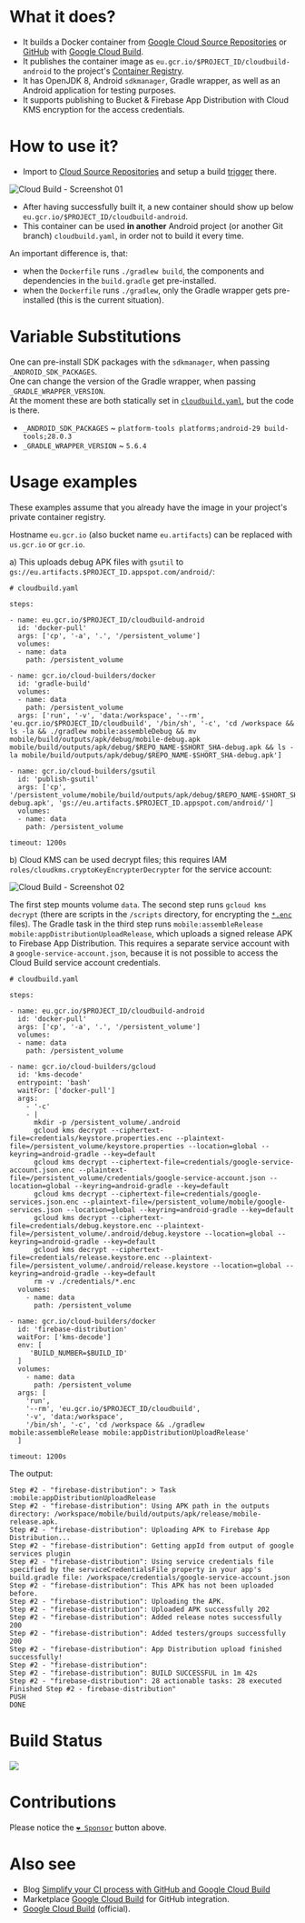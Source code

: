 # What it does?

- It builds a Docker container from [Google Cloud Source Repositories](https://cloud.google.com/source-repositories) or [GitHub](https://github.com/marketplace/google-cloud-build) with [Google Cloud Build](https://cloud.google.com/source-repositories/docs/integrating-with-cloud-build).
- It publishes the container image as `eu.gcr.io/$PROJECT_ID/cloudbuild-android` to the project's [Container Registry](https://console.cloud.google.com/gcr/images).
- It has OpenJDK 8, Android `sdkmanager`, Gradle wrapper, as well as an Android application for testing purposes.
- It supports publishing to Bucket & Firebase App Distribution with Cloud KMS encryption for the access credentials.

# How to use it?

 - Import to [Cloud Source Repositories](https://source.cloud.google.com/repo/new) and setup a build [trigger](https://console.cloud.google.com/cloud-build/triggers) there.
 
  ![Cloud Build - Screenshot 01](https://raw.githubusercontent.com/syslogic/cloudbuild-android-builder/master/screenshots/screenshot_01.png)
 
 - After having successfully built it, a new container should show up below `eu.gcr.io/$PROJECT_ID/cloudbuild-android`.
 - This container can be used <b>in another</b> Android project (or another Git branch) `cloudbuild.yaml`, in order not to build it every time.
 
 An important difference is, that:
 
 - when the `Dockerfile` runs `./gradlew build`, the components and dependencies in the `build.gradle` get pre-installed.
 - when the `Dockerfile` runs `./gradlew`, only the Gradle wrapper gets pre-installed (this is the current situation).

# Variable Substitutions

One can pre-install SDK packages with the `sdkmanager`, when passing `_ANDROID_SDK_PACKAGES`.<br/>
One can change the version of the Gradle wrapper, when passing `_GRADLE_WRAPPER_VERSION`.<br/>
At the moment these are both statically set in [`cloudbuild.yaml`](https://github.com/syslogic/cloudbuild-android/blob/master/cloudbuild.yaml), but the code is there.

 - `_ANDROID_SDK_PACKAGES` ~ `platform-tools platforms;android-29 build-tools;28.0.3`
 - `_GRADLE_WRAPPER_VERSION` ~ `5.6.4`
 
# Usage examples

These examples assume that you already have the image in your project's private container registry.

Hostname `eu.gcr.io` (also bucket name `eu.artifacts`) can be replaced with `us.gcr.io` or `gcr.io`.

a) This uploads debug APK files with `gsutil` to `gs://eu.artifacts.$PROJECT_ID.appspot.com/android/`:

````
# cloudbuild.yaml

steps:

- name: eu.gcr.io/$PROJECT_ID/cloudbuild-android
  id: 'docker-pull'
  args: ['cp', '-a', '.', '/persistent_volume']
  volumes:
  - name: data
    path: /persistent_volume

- name: gcr.io/cloud-builders/docker
  id: 'gradle-build'
  volumes:
  - name: data
    path: /persistent_volume
  args: ['run', '-v', 'data:/workspace', '--rm', 'eu.gcr.io/$PROJECT_ID/cloudbuild', '/bin/sh', '-c', 'cd /workspace && ls -la && ./gradlew mobile:assembleDebug && mv mobile/build/outputs/apk/debug/mobile-debug.apk mobile/build/outputs/apk/debug/$REPO_NAME-$SHORT_SHA-debug.apk && ls -la mobile/build/outputs/apk/debug/$REPO_NAME-$SHORT_SHA-debug.apk']

- name: gcr.io/cloud-builders/gsutil
  id: 'publish-gsutil'
  args: ['cp', '/persistent_volume/mobile/build/outputs/apk/debug/$REPO_NAME-$SHORT_SHA-debug.apk', 'gs://eu.artifacts.$PROJECT_ID.appspot.com/android/']
  volumes:
  - name: data
    path: /persistent_volume

timeout: 1200s
````
b) Cloud KMS can be used decrypt files; this requires IAM `roles/cloudkms.cryptoKeyEncrypterDecrypter` for the service account:

 ![Cloud Build - Screenshot 02](https://github.com/syslogic/cloudbuild-android/raw/master/screenshots/screenshot_02.png)

The first step mounts volume `data`. The second step runs `gcloud kms decrypt` (there are scripts in the `/scripts` directory, for encrypting the [`*.enc`](https://github.com/syslogic/cloudbuild-android/tree/master/credentials) files). The Gradle task in the third step runs `mobile:assembleRelease mobile:appDistributionUploadRelease`, which uploads a signed release APK to Firebase App Distribution. This requires a separate service account with a `google-service-account.json`, because it is not possible to access the Cloud Build service account credentials.
````
# cloudbuild.yaml

steps:

- name: eu.gcr.io/$PROJECT_ID/cloudbuild-android
  id: 'docker-pull'
  args: ['cp', '-a', '.', '/persistent_volume']
  volumes:
  - name: data
    path: /persistent_volume

- name: gcr.io/cloud-builders/gcloud
  id: 'kms-decode'
  entrypoint: 'bash'
  waitFor: ['docker-pull']
  args:
    - '-c'
    - |
      mkdir -p /persistent_volume/.android
      gcloud kms decrypt --ciphertext-file=credentials/keystore.properties.enc --plaintext-file=/persistent_volume/keystore.properties --location=global --keyring=android-gradle --key=default
      gcloud kms decrypt --ciphertext-file=credentials/google-service-account.json.enc --plaintext-file=/persistent_volume/credentials/google-service-account.json --location=global --keyring=android-gradle --key=default
      gcloud kms decrypt --ciphertext-file=credentials/google-services.json.enc --plaintext-file=/persistent_volume/mobile/google-services.json --location=global --keyring=android-gradle --key=default
      gcloud kms decrypt --ciphertext-file=credentials/debug.keystore.enc --plaintext-file=/persistent_volume/.android/debug.keystore --location=global --keyring=android-gradle --key=default
      gcloud kms decrypt --ciphertext-file=credentials/release.keystore.enc --plaintext-file=/persistent_volume/.android/release.keystore --location=global --keyring=android-gradle --key=default
      rm -v ./credentials/*.enc
  volumes:
    - name: data
      path: /persistent_volume

- name: gcr.io/cloud-builders/docker
  id: 'firebase-distribution'
  waitFor: ['kms-decode']
  env: [
     'BUILD_NUMBER=$BUILD_ID'
  ]
  volumes:
    - name: data
      path: /persistent_volume
  args: [
    'run',
    '--rm', 'eu.gcr.io/$PROJECT_ID/cloudbuild',
    '-v', 'data:/workspace',
    '/bin/sh', '-c', 'cd /workspace && ./gradlew mobile:assembleRelease mobile:appDistributionUploadRelease'
  ]

timeout: 1200s

````
The output:

````
Step #2 - "firebase-distribution": > Task :mobile:appDistributionUploadRelease
Step #2 - "firebase-distribution": Using APK path in the outputs directory: /workspace/mobile/build/outputs/apk/release/mobile-release.apk.
Step #2 - "firebase-distribution": Uploading APK to Firebase App Distribution...
Step #2 - "firebase-distribution": Getting appId from output of google services plugin
Step #2 - "firebase-distribution": Using service credentials file specified by the serviceCredentialsFile property in your app's build.gradle file: /workspace/credentials/google-service-account.json
Step #2 - "firebase-distribution": This APK has not been uploaded before.
Step #2 - "firebase-distribution": Uploading the APK.
Step #2 - "firebase-distribution": Uploaded APK successfully 202
Step #2 - "firebase-distribution": Added release notes successfully 200
Step #2 - "firebase-distribution": Added testers/groups successfully 200
Step #2 - "firebase-distribution": App Distribution upload finished successfully!
Step #2 - "firebase-distribution": 
Step #2 - "firebase-distribution": BUILD SUCCESSFUL in 1m 42s
Step #2 - "firebase-distribution": 28 actionable tasks: 28 executed
Finished Step #2 - firebase-distribution"
PUSH
DONE
````

# Build Status

<img src="https://storage.googleapis.com/cloudbuild-badges/cloudbuild-android-master.svg" />

# Contributions

Please notice the [`❤️ Sponsor`](https://www.paypal.me/syslogic) button above.

# Also see
 - Blog [Simplify your CI process with GitHub and Google Cloud Build](https://github.blog/2018-07-26-simplify-your-ci-process/)
 - Marketplace [Google Cloud Build](https://github.com/marketplace/google-cloud-build) for GitHub integration.
 - [Google Cloud Build](https://github.com/GoogleCloudBuild) (official).
 
